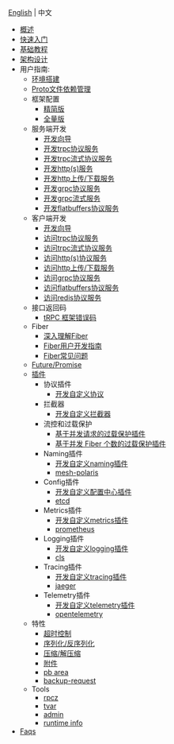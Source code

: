 [English](README.md) | 中文

* [概述](./zh/overview.md)
* [快速入门](./zh/quick_start.md)
* [基础教程](./zh/basic_tutorial.md)
* [架构设计](./zh/architecture_design.md)
* 用户指南:
  * [环境搭建](./zh/setup_env.md)
  * [Proto文件依赖管理](./zh/proto_management.md)
  * 框架配置
    * [精简版](./zh/framework_config_lite.md)
    * [全量版](./zh/framework_config_full.md)
  * 服务端开发
    * [开发向导](./zh/server_guide.md)
    * [开发trpc协议服务](./zh/server_guide.md)
    * [开发trpc流式协议服务](./zh/trpc_protocol_streaming_service.md)
    * [开发http(s)服务](./zh/http_protocol_service.md)
    * [开发http上传/下载服务](./zh/http_protocol_upload_download_service.md)
    * [开发grpc协议服务](./zh/grpc_protocol_service.md)
    * [开发grpc流式服务](./zh/grpc_protocol_streaming_service.md)
    * [开发flatbuffers协议服务](./zh/flatbuffers_protocol_service.md)
  * 客户端开发
    * [开发向导](./zh/client_guide.md)
    * [访问trpc协议服务](./zh/client_guide.md)
    * [访问trpc流式协议服务](./zh/trpc_protocol_streaming_client.md)
    * [访问http(s)协议服务](./zh/http_protocol_client.md)
    * [访问http上传/下载服务](./zh/http_protocol_upload_download_client.md)
    * [访问grpc协议服务](./zh/grpc_protocol_client.md)
    * [访问flatbuffers协议服务](./zh/flatbuffers_protocol_client.md)
    * [访问redis协议服务](./zh/redis_client_guide.md)
  * 接口返回码
    * [tRPC 框架错误码](./zh/trpc_status_code.md)
  * Fiber
    * [深入理解Fiber](./zh/fiber.md)
    * [Fiber用户开发指南](./zh/fiber_user_guide.md)
    * [Fiber常见问题](./zh/faq/fiber_problem.md)
  * [Future/Promise](./zh/future_promise_guide.md)
  * [插件](./zh/plugin_management.md)
    * 协议插件
      * [开发自定义协议](./zh/custom_protocol.md)
    * 拦截器
      * [开发自定义拦截器](./zh/filter.md)
    * 流控和过载保护
      * [基于并发请求的过载保护插件](./zh/overload_control_concurrency_limiter.md)
      * [基于并发 Fiber 个数的过载保护插件](./zh/overload_control_filter_limiter.md)
    * Naming插件
      * [开发自定义naming插件](./zh/custom_naming.md)
      * [mesh-polaris](https://github.com/trpc-ecosystem/cpp-naming-polarismesh/blob/main/README.zh_CN.md)
    * Config插件
      * [开发自定义配置中心插件](./zh/custom_config.md)
      * [etcd](https://github.com/trpc-ecosystem/cpp-config-etcd/blob/main/README.zh_CN.md)
    * Metrics插件
      * [开发自定义metrics插件](./zh/custom_metrics.md)
      * [prometheus](./zh/prometheus_metrics.md)
    * Logging插件
      * [开发自定义logging插件](./zh/custom_logging.md)
      * [cls](https://github.com/trpc-ecosystem/cpp-logging-cls/blob/main/README.zh_CN.md)
    * Tracing插件
      * [开发自定义tracing插件](./zh/custom_tracing.md)
      * [jaeger](https://github.com/trpc-ecosystem/cpp-tracing-jaeger/blob/main/README.zh_CN.md)
    * Telemetry插件
      * [开发自定义telemetry插件](./zh/custom_telemetry.md)
      * [opentelemetry](https://github.com/trpc-ecosystem/cpp-telemetry-opentelemetry/blob/main/README.zh_CN.md)
  * 特性
    * [超时控制](./zh/timeout_control.md)
    * [序列化/反序列化](./zh/serialization.md)
    * [压缩/解压缩](./zh/compression.md)
    * [附件](./zh/attachment.md)
    * [pb area](./zh/pb_arena.md)
    * [backup-request](./zh/backup_request.md)
  * Tools
    * [rpcz](./zh/rpcz.md)
    * [tvar](./zh/tvar.md)
    * [admin](./zh/admin_service.md)
    * [runtime info]()
* [Faqs](./zh/faq.md)
